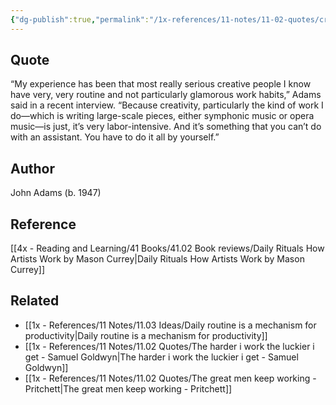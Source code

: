 ```yaml
---
{"dg-publish":true,"permalink":"/1x-references/11-notes/11-02-quotes/creativity-is-labor-intensive-john-adams/","title":"Creativity is labor intensive - John Adams","created":"2023-05-01T08:30:11.000+03:00","updated":"2024-02-14T20:18:46.093+03:00"}
---
```



## Quote
“My experience has been that most really serious creative people I know have very, very routine and not particularly glamorous work habits,” Adams said in a recent interview. “Because creativity, particularly the kind of work I do—which is writing large-scale pieces, either symphonic music or opera music—is just, it’s very labor-intensive. And it’s something that you can’t do with an assistant. You have to do it all by yourself.”

## Author
John Adams (b. 1947)

## Reference
[[4x - Reading and Learning/41 Books/41.02 Book reviews/Daily Rituals How Artists Work by Mason Currey\|Daily Rituals How Artists Work by Mason Currey]]

## Related
- [[1x - References/11 Notes/11.03 Ideas/Daily routine is a mechanism for productivity\|Daily routine is a mechanism for productivity]]
- [[1x - References/11 Notes/11.02 Quotes/The harder i work the luckier i get - Samuel Goldwyn\|The harder i work the luckier i get - Samuel Goldwyn]]
- [[1x - References/11 Notes/11.02 Quotes/The great men keep working - Pritchett\|The great men keep working - Pritchett]]